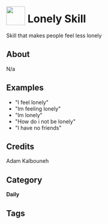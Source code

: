 # <img src="https://raw.githack.com/FortAwesome/Font-Awesome/master/svgs/solid/robot.svg" card_color="#22A7F0" width="50" height="50" style="vertical-align:bottom"/> Lonely Skill
Skill that makes people feel less lonely

## About
N/a

## Examples
* "I feel lonely"
* "Im feeling lonely"
* "Im lonely"
* "How do i not be lonely"
* "I have no friends"

## Credits
Adam Kalbouneh

## Category
**Daily**

## Tags

